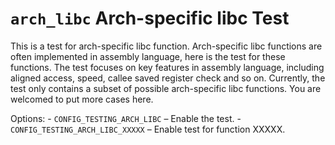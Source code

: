 # `arch_libc` Arch-specific libc Test

This is a test for arch-specific libc function. Arch-specific libc
functions are often implemented in assembly language, here is the test
for these functions. The test focuses on key features in assembly
language, including aligned access, speed, callee saved register check
and so on. Currently, the test only contains a subset of possible
arch-specific libc functions. You are welcomed to put more cases here.

Options: - `CONFIG_TESTING_ARCH_LIBC` – Enable the test. -
`CONFIG_TESTING_ARCH_LIBC_XXXXX` – Enable test for function XXXXX.
